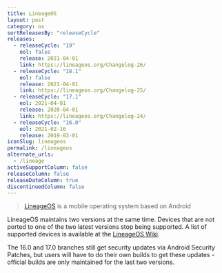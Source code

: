 ```yaml
---
title: LineageOS
layout: post
category: os
sortReleasesBy: "releaseCycle"
releases:
  - releaseCycle: "19"
    eol: false
    release: 2021-04-01
    link: https://lineageos.org/Changelog-26/
  - releaseCycle: "18.1"
    eol: false
    release: 2021-04-01
    link: https://lineageos.org/Changelog-25/
  - releaseCycle: "17.1"
    eol: 2021-04-01
    release: 2020-04-01
    link: https://lineageos.org/Changelog-24/
  - releaseCycle: "16.0"
    eol: 2021-02-16
    release: 2019-03-01
iconSlug: lineageos
permalink: /lineageos
alternate_urls:
  - /lineage
activeSupportColumn: false
releaseColumn: false
releaseDateColumn: true
discontinuedColumn: false
---
```


> [LineageOS](https://lineageos.org/) is a mobile operating system based on Android 

LineageOS maintains two versions at the same time. Devices that are not ported to one of the two latest versions stop being supported. A list of supported devices is available at the [LineageOS Wiki](https://wiki.lineageos.org/devices/).

The 16.0 and 17.0 branches still get security updates via Android Security Patches, but users will have to do their own builds to get these updates - official builds are only maintained for the last two versions.
